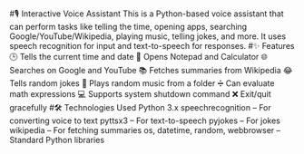 #🎙️ Interactive Voice Assistant
This is a Python-based voice assistant that can perform tasks like telling the time, opening apps, searching Google/YouTube/Wikipedia, playing music, telling jokes, and more. It uses speech recognition for input and text-to-speech for responses.
#✨ Features
🕒 Tells the current time and date
📓 Opens Notepad and Calculator
🌐 Searches on Google and YouTube
📚 Fetches summaries from Wikipedia
😂 Tells random jokes
🎵 Plays random music from a folder
➗ Can evaluate math expressions
💻 Supports system shutdown command
❌ Exit/quit gracefully
#🛠️ Technologies Used
Python 3.x
speechrecognition – For converting voice to text
pyttsx3 – For text-to-speech
pyjokes – For jokes
wikipedia – For fetching summaries
os, datetime, random, webbrowser – Standard Python libraries
